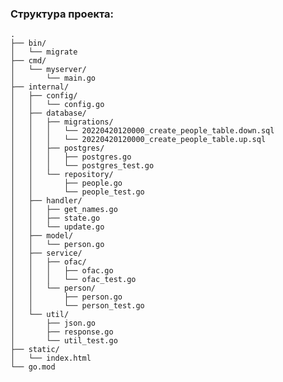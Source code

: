 ### Структура проекта:

    .
    ├── bin/
    │   └── migrate
    ├── cmd/
    │   └── myserver/
    │       └── main.go
    ├── internal/
    │   ├── config/
    │   │   └── config.go
    │   ├── database/
    │   │   ├── migrations/
    │   │   │   └── 20220420120000_create_people_table.down.sql
    │   │   │   └── 20220420120000_create_people_table.up.sql
    │   │   ├── postgres/
    │   │   │   ├── postgres.go
    │   │   │   └── postgres_test.go
    │   │   └── repository/
    │   │       ├── people.go
    │   │       └── people_test.go
    │   ├── handler/
    │   │   ├── get_names.go
    │   │   ├── state.go
    │   │   └── update.go
    │   ├── model/
    │   │   └── person.go
    │   ├── service/
    │   │   ├── ofac/
    │   │   │   ├── ofac.go
    │   │   │   └── ofac_test.go
    │   │   └── person/
    │   │       ├── person.go
    │   │       └── person_test.go
    │   └── util/
    │       ├── json.go
    │       ├── response.go
    │       └── util_test.go
    ├── static/
    │   └── index.html
    └── go.mod
